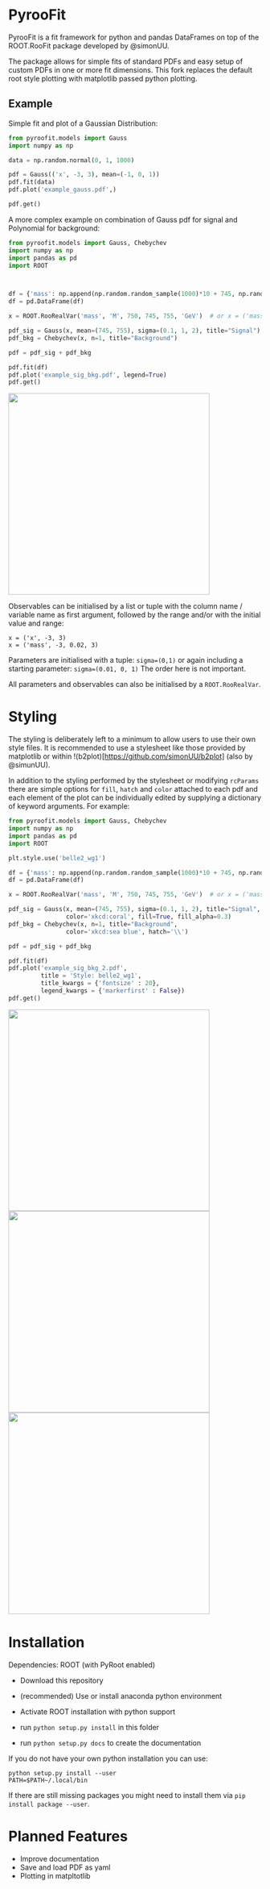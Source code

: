 PyrooFit
========

PyrooFit is a fit framework for python and pandas DataFrames on top of the ROOT.RooFit package developed by @simonUU.

The package allows for simple fits of standard PDFs and easy setup of custom PDFs in one or more fit dimensions. This fork replaces the default root style plotting with matplotlib passed python plotting.

Example
-------

Simple fit and plot of a Gaussian Distribution:

```python
from pyroofit.models import Gauss
import numpy as np

data = np.random.normal(0, 1, 1000)

pdf = Gauss(('x', -3, 3), mean=(-1, 0, 1))
pdf.fit(data)
pdf.plot('example_gauss.pdf',)

pdf.get()

```

A more complex example on combination of Gauss pdf for signal and Polynomial for background:

```python
from pyroofit.models import Gauss, Chebychev
import numpy as np
import pandas as pd
import ROOT



df = {'mass': np.append(np.random.random_sample(1000)*10 + 745, np.random.normal(750, 1, 1000))}
df = pd.DataFrame(df)

x = ROOT.RooRealVar('mass', 'M', 750, 745, 755, 'GeV')  # or x = ('mass', 745, 755)

pdf_sig = Gauss(x, mean=(745, 755), sigma=(0.1, 1, 2), title="Signal")
pdf_bkg = Chebychev(x, n=1, title="Background")

pdf = pdf_sig + pdf_bkg

pdf.fit(df)
pdf.plot('example_sig_bkg.pdf', legend=True)
pdf.get()

```

<img src="http://desy.de/~hohmann/example_sig_bkg.png" width="400" height="400">


Observables can be initialised by a list or tuple with the column name / variable name as first argument, followed
by the range and/or with the initial value and range:
```
x = ('x', -3, 3)
x = ('mass', -3, 0.02, 3)
```

Parameters are initialised with a tuple: `sigma=(0,1)`
or again including a starting parameter: `sigma=(0.01, 0, 1)`
The order here is not important.

All parameters and observables can also be initialised by a `ROOT.RooRealVar`.

Styling
============

The styling is deliberately left to a minimum to allow users to use their own style files. It is recommended to use a stylesheet like those provided by matplotlib or within !(b2plot)[https://github.com/simonUU/b2plot] (also by @simunUU).

In addition to the styling performed by the stylesheet or modifying `rcParams` there are simple options for `fill`, `hatch` and `color` attached to each pdf and each element of the plot can be individually edited by supplying a dictionary of keyword arguments. For example:

```python
from pyroofit.models import Gauss, Chebychev
import numpy as np
import pandas as pd
import ROOT

plt.style.use('belle2_wg1')

df = {'mass': np.append(np.random.random_sample(1000)*10 + 745, np.random.normal(750, 1, 1000))}
df = pd.DataFrame(df)

x = ROOT.RooRealVar('mass', 'M', 750, 745, 755, 'GeV')  # or x = ('mass', 745, 755)

pdf_sig = Gauss(x, mean=(745, 755), sigma=(0.1, 1, 2), title="Signal",
                color='xkcd:coral', fill=True, fill_alpha=0.3)
pdf_bkg = Chebychev(x, n=1, title="Background",
                color='xkcd:sea blue', hatch='\\')

pdf = pdf_sig + pdf_bkg

pdf.fit(df)
pdf.plot('example_sig_bkg_2.pdf',
         title = 'Style: belle2_wg1',
         title_kwargs = {'fontsize' : 20},
         legend_kwargs = {'markerfirst' : False})
pdf.get()

```
<img src="http://desy.de/~hohmann/example_sig_bkg_2.png" width="400" height="400">
<img src="http://desy.de/~hohmann/example_sig_bkg_3.png" width="400" height="400">
<img src="http://desy.de/~hohmann/example_sig_bkg_4.png" width="400" height="400">


Installation
============

Dependencies: ROOT (with PyRoot enabled)


* Download this repository

* (recommended) Use or install anaconda python environment

* Activate ROOT installation with python support

* run ``python setup.py install`` in this folder

* run ``python setup.py docs`` to create the documentation

If you do not have your own python installation you can use:
```
python setup.py install --user
PATH=$PATH~/.local/bin
```
If there are still missing packages you might need to install them via
`pip install package --user`.



Planned Features
================

- Improve documentation
- Save and load PDF as yaml
- Plotting in matpltotlib
